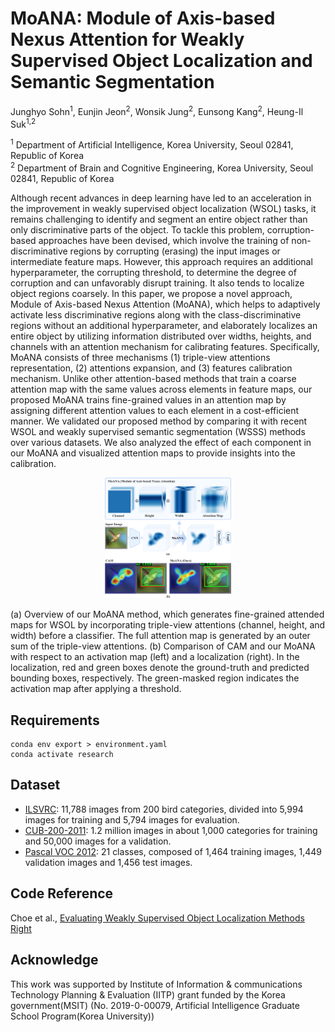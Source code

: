 # MoANA: Module of Axis-based Nexus Attention for Weakly Supervised Object Localization and Semantic Segmentation  
Junghyo Sohn<sup>1</sup>, Eunjin Jeon<sup>2</sup>, Wonsik Jung<sup>2</sup>, Eunsong Kang<sup>2</sup>, Heung-Il Suk<sup>1,2</sup>

<sup>1</sup> Department of Artificial Intelligence, Korea University, Seoul 02841, Republic of Korea  
<sup>2</sup> Department of Brain and Cognitive Engineering, Korea University, Seoul 02841, Republic of Korea

Although recent advances in deep learning have led to an acceleration in the improvement in weakly supervised object localization (WSOL) tasks, it remains challenging to identify and segment an entire object rather than only discriminative parts of the object. To tackle this problem, corruption-based approaches have been devised, which involve the training of non-discriminative regions by corrupting (erasing) the input images or intermediate feature maps. However, this approach requires an additional hyperparameter, the corrupting threshold, to determine the degree of corruption and can unfavorably disrupt training. It also tends to localize object regions coarsely. In this paper, we propose a novel approach, Module of Axis-based Nexus Attention (MoANA), which helps to adaptively activate less discriminative regions along with the class-discriminative regions without an additional hyperparameter, and elaborately localizes an entire object by utilizing information distributed over widths, heights, and channels with an attention mechanism for calibrating features. Specifically, MoANA consists of three mechanisms (1) triple-view attentions representation, (2) attentions expansion, and  (3) features calibration mechanism. Unlike other attention-based methods that train a coarse attention map with the same values across elements in feature maps, our proposed MoANA trains fine-grained values in an attention map by assigning different attention values to each element in a cost-efficient manner. We validated our proposed method by comparing it with recent WSOL and weakly supervised semantic segmentation (WSSS) methods over various datasets. We also analyzed the effect of each component in our MoANA and visualized attention maps to provide insights into the calibration.

<p align="center"><img width="40%" src="figure1.png" /></p>
(a) Overview of our MoANA method, which generates fine-grained attended maps for WSOL by incorporating triple-view attentions (channel, height, and width) before a classifier. The full attention map is generated by an outer sum of the triple-view attentions.
(b) Comparison of CAM and our MoANA with respect to an activation map (left) and a localization (right). In the localization, red and green boxes denote the ground-truth and predicted bounding boxes, respectively. The green-masked region indicates the activation map after applying a threshold.

## Requirements
```
conda env export > environment.yaml
conda activate research
```

## Dataset

- [ILSVRC](http://www.image-net.org/): 11,788 images from 200 bird categories, divided into 5,994 images for training and 5,794 images for evaluation.
- [CUB-200-2011](http://www.vision.caltech.edu/visipedia/CUB-200-2011.html): 1.2 million images in about 1,000 categories for training and 50,000 images for a validation.
- [Pascal VOC 2012](http://host.robots.ox.ac.uk/pascal/VOC/voc2012/): 21 classes, composed of 1,464 training images, 1,449 validation images and 1,456 test images.

## Code Reference

Choe et al., [Evaluating Weakly Supervised Object Localization Methods Right](https://github.com/clovaai/wsolevaluation)

## Acknowledge

This work was supported by Institute of Information & communications Technology Planning & Evaluation (IITP) grant funded by the Korea government(MSIT) (No. 2019-0-00079, Artificial Intelligence Graduate School Program(Korea University))
